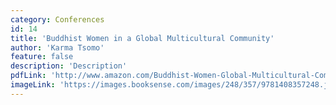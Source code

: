 ```yaml
---
category: Conferences
id: 14
title: 'Buddhist Women in a Global Multicultural Community'
author: 'Karma Tsomo'
feature: false
description: 'Description'
pdfLink: 'http://www.amazon.com/Buddhist-Women-Global-Multicultural-Community/dp/B005FHW8A8/ref=sr_1_1?s=books&ie=UTF8&qid=1381809952&sr=1-1&keywords=Buddhist+Women+in+a+Global+Multicultural+Community'
imageLink: 'https://images.booksense.com/images/248/357/9781408357248.jpg'
---
```

